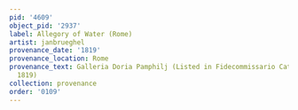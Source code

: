 ```yaml
---
pid: '4609'
object_pid: '2937'
label: Allegory of Water (Rome)
artist: janbrueghel
provenance_date: '1819'
provenance_location: Rome
provenance_text: Galleria Doria Pamphilj (Listed in Fidecommissario Catalog as "Brueghel,"
  1819)
collection: provenance
order: '0109'
---
```

